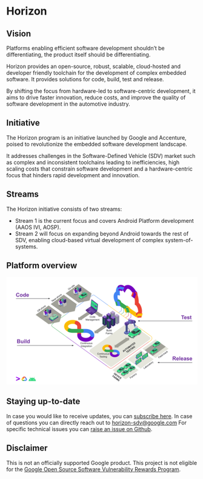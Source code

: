 # Horizon

## Vision
Platforms enabling efficient software development shouldn’t be differentiating, the product itself should be differentiating.

Horizon provides an open-source, robust, scalable, cloud-hosted and developer friendly toolchain for the development of complex embedded software. It provides solutions for code, build, test and release.

By shifting the focus from hardware-led to software-centric development, it aims to drive faster innovation, reduce costs, and improve the quality of software development in the automotive industry.

## Initiative
The Horizon program is an initiative launched by Google and Accenture, poised to revolutionize the embedded software development landscape.

It addresses challenges in the Software-Defined Vehicle (SDV) market such as complex and inconsistent
toolchains leading to inefficiencies, high scaling costs that constrain software development and a
hardware-centric focus that hinders rapid development and innovation.

## Streams
The Horizon initiative consists of two streams: 
* Stream 1 is the current focus and covers Android Platform development (AAOS IVI, AOSP). 
* Stream 2 will focus on expanding beyond Android towards the rest of SDV, enabling cloud-based virtual development of complex system-of-systems.

## Platform overview
![Horizon Platform Overview](https://raw.githubusercontent.com/GoogleCloudPlatform/horizon-sdv/refs/heads/main/docs/images/horizon_platform_overview.svg)

## Staying up-to-date
In case you would like to receive updates, you can [subscribe here](https://forms.gle/TFaKXqfHbF6oUAeg6). In case of questions you can directly reach out to [horizon-sdv@google.com](mailto:horizon-sdv@google.com)
For specific technical issues you can [raise an issue on Github](https://github.com/GoogleCloudPlatform/horizon-sdv/issues).

## Disclaimer
This is not an officially supported Google product. This project is not
eligible for the [Google Open Source Software Vulnerability Rewards
Program](https://bughunters.google.com/open-source-security).
